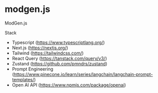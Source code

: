 # modgen.js
ModGen.js

Stack
* Typescript (https://www.typescriptlang.org/)
* Next.js (https://nextjs.org/)
* Tailwind (https://tailwindcss.com/)
* React Query (https://tanstack.com/query/v3/)
* Zustand (https://github.com/pmndrs/zustand)
* Prompt Engineering (https://www.pinecone.io/learn/series/langchain/langchain-prompt-templates/)
* Open AI API (https://www.npmjs.com/package/openai)
